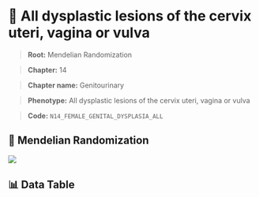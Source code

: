 # 🧪 All dysplastic lesions of the cervix uteri, vagina or vulva

> **Root:** Mendelian Randomization

> **Chapter:** 14  

> **Chapter name:** Genitourinary

> **Phenotype:** All dysplastic lesions of the cervix uteri, vagina or vulva  

> **Code:** `N14_FEMALE_GENITAL_DYSPLASIA_ALL`

## 🧬 Mendelian Randomization  

<img src="/MR/Figures/Forward/N14_FEMALE_GENITAL_DYSPLASIA_ALL.png"/>

## 📊 Data Table

<CsvTableMRF src="/public/MR/Data/Forward/N14_FEMALE_GENITAL_DYSPLASIA_ALL.csv"/>
